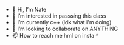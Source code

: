 - 👋 Hi, I’m Nate
- 👀 I’m interested in passsing this class
- 🌱 I’m currently c++ (idk what i'm doing)
- 💞️ I’m looking to collaborate on ANYTHING
- 📫 How to reach me hml on insta ^

<!---
torresnathael/torresnathael is a ✨ special ✨ repository because its `README.md` (this file) appears on your GitHub profile.
You can click the Preview link to take a look at your changes.
--->
